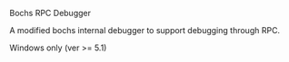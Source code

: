 Bochs RPC Debugger

A modified bochs internal debugger to support debugging through RPC.

Windows only (ver >= 5.1)

